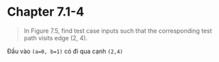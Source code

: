 # Chapter 7.1-4

> In Figure 7.5, find test case inputs such that the corresponding test path visits edge (2, 4).

Đầu vào ```(a=0, b=1)``` có đi qua cạnh ```(2,4)```
